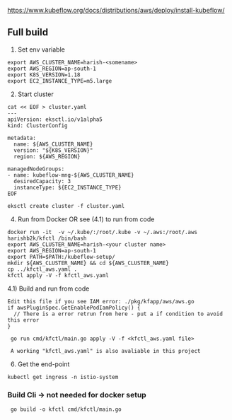 https://www.kubeflow.org/docs/distributions/aws/deploy/install-kubeflow/

## Full build
1) Set env variable
```shell
export AWS_CLUSTER_NAME=harish-<somename>
export AWS_REGION=ap-south-1
export K8S_VERSION=1.18
export EC2_INSTANCE_TYPE=m5.large
```

2) Start cluster
```shell
cat << EOF > cluster.yaml
---
apiVersion: eksctl.io/v1alpha5
kind: ClusterConfig

metadata:
  name: ${AWS_CLUSTER_NAME}
  version: "${K8S_VERSION}"
  region: ${AWS_REGION}

managedNodeGroups:
- name: kubeflow-mng-${AWS_CLUSTER_NAME}
  desiredCapacity: 3
  instanceType: ${EC2_INSTANCE_TYPE}
EOF
```
```shell
eksctl create cluster -f cluster.yaml
```

4) Run from Docker OR see (4.1) to run from code
```shell
docker run -it  -v ~/.kube/:/root/.kube -v ~/.aws:/root/.aws  harishb2k/kfctl /bin/bash
export AWS_CLUSTER_NAME=harish-<your cluster name>
export AWS_REGION=ap-south-1
export PATH=$PATH:/kubeflow-setup/
mkdir ${AWS_CLUSTER_NAME} && cd ${AWS_CLUSTER_NAME}
cp ../kfctl_aws.yaml .
kfctl apply -V -f kfctl_aws.yaml
```


4.1) Build and run from code
```shell
Edit this file if you see IAM error: ./pkg/kfapp/aws/aws.go
if awsPluginSpec.GetEnablePodIamPolicy() {
  // There is a error retrun from here - put a if condition to avoid this error
}

 go run cmd/kfctl/main.go apply -V -f <kfctl_aws.yaml file>
 
 A working "kfctl_aws.yaml" is also avaliable in this project 
```

6) Get the end-point
```shell
kubectl get ingress -n istio-system
```


### Build Cli -> not needed for docker setup
```shell
 go build -o kfctl cmd/kfctl/main.go
```